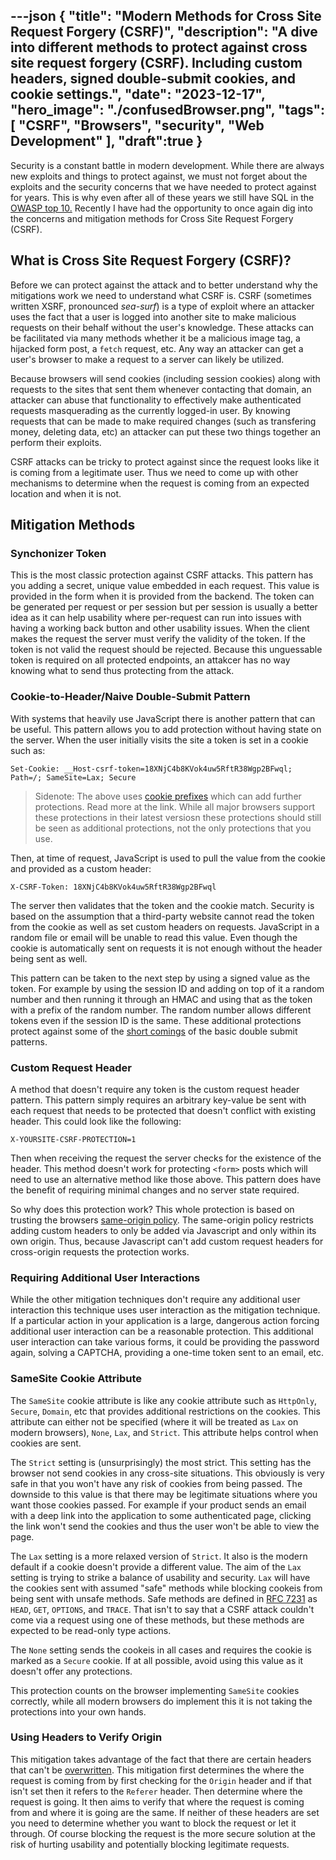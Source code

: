 ---json
{
  "title": "Modern Methods for Cross Site Request Forgery (CSRF)",
  "description": "A dive into different methods to protect against cross site request forgery (CSRF). Including custom headers, signed double-submit cookies, and cookie settings.",
  "date": "2023-12-17",
  "hero_image": "./confusedBrowser.png",
  "tags": [
    "CSRF",
    "Browsers",
    "security",
    "Web Development"
  ],
  "draft":true
}
---

Security is a constant battle in modern development. While there are always new exploits and things to protect against, we must not forget about the exploits and the security concerns that we have needed to protect against for years. This is why even after all of these years we still have SQL in the [OWASP top 10.](https://owasp.org/www-project-top-ten/) Recently I have had the opportunity to once again dig into the concerns and mitigation methods for Cross Site Request Forgery (CSRF).

## What is Cross Site Request Forgery (CSRF)?

Before we can protect against the attack and to better understand why the mitigations work we need to understand what CSRF is. CSRF (sometimes written XSRF, pronounced _sea-surf_) is a type of exploit where an attacker uses the fact that a user is logged into another site to make malicious requests on their behalf without the user's knowledge. These attacks can be facilitated via many methods whether it be a malicious image tag, a hijacked form post, a `fetch` request, etc. Any way an attacker can get a user's browser to make a request to a server can likely be utilized. 

Because browsers will send cookies (including session cookies) along with requests to the sites that sent them whenever contacting that domain, an attacker can abuse that functionality to effectively make authenticated requests masquerading as the currently logged-in user. By knowing requests that can be made to make required changes (such as transfering money, deleting data, etc) an attacker can put these two things together an perform their exploits.

CSRF attacks can be tricky to protect against since the request looks like it is coming from a legitimate user. Thus we need to come up with other mechanisms to determine when the request is coming from an expected location and when it is not. 

## Mitigation Methods

### Synchonizer Token

This is the most classic protection against CSRF attacks. This pattern has you adding a secret, unique value embedded in each request. This value is provided in the form when it is provided from the backend. The token can be generated per request or per session but per session is usually a better idea as it can help usability where per-request can run into issues with having a working back button and other usability issues. When the client makes the request the server must verify the validity of the token. If the token is not valid the request should be rejected. Because this unguessable token is required on all protected endpoints, an attakcer has no way knowing what to send thus protecting from the attack.

### Cookie-to-Header/Naive Double-Submit Pattern

With systems that heavily use JavaScript there is another pattern that can be useful. This pattern allows you to add protection without having state on the server. When the user initially visits the site a token is set in a cookie such as:

```
Set-Cookie: __Host-csrf-token=18XNjC4b8KVok4uw5RftR38Wgp2BFwql; Path=/; SameSite=Lax; Secure
```

> Sidenote: The above uses [cookie prefixes](https://developer.mozilla.org/en-US/docs/Web/HTTP/Headers/Set-Cookie#cookie_prefixes) which can add further protections. Read more at the link. While all major browsers support these protections in their latest versiosn these protections should still be seen as additional protections, not the only protections that you use.

Then, at time of request, JavaScript is used to pull the value from the cookie and provided as a custom header:

```
X-CSRF-Token: 18XNjC4b8KVok4uw5RftR38Wgp2BFwql
```

The server then validates that the token and the cookie match. Security is based on the assumption that a third-party website cannot read the token from the cookie as well as set custom headers on requests. JavaScript in a random file or email will be unable to read this value. Even though the cookie is automatically sent on requests it is not enough without the header being sent as well. 

This pattern can be taken to the next step by using a signed value as the token. For example by using the session ID and adding on top of it a random number and then running it through an HMAC and using that as the token with a prefix of the random number. The random number allows different tokens even if the session ID is the same. These additional protections protect against some of the [short comings](https://owasp.org/www-chapter-london/assets/slides/David_Johansson-Double_Defeat_of_Double-Submit_Cookie.pdf) of the basic double submit patterns.


### Custom Request Header

A method that doesn't require any token is the custom request header pattern. This pattern simply requires an arbitrary key-value be sent with each request that needs to be protected that doesn't conflict with existing header. This could look like the following: 

```
X-YOURSITE-CSRF-PROTECTION=1
```

Then when receiving the request the server checks for the existence of the header. This method doesn't work for protecting `<form>` posts which will need to use an alternative method like those above. This pattern does have the benefit of requiring minimal changes and no server state required. 

So why does this protection work? This whole protection is based on trusting the browsers [same-origin policy](https://en.wikipedia.org/wiki/Same-origin_policy). The same-origin policy restricts adding custom headers to only be added via Javascript and only within its own origin. Thus, because Javascript can't add custom request headers for cross-origin requests the protection works.

### Requiring Additional User Interactions

While the other mitigation techniques don't require any additional user interaction this technique uses user interaction as the mitigation technique. If a particular action in your application is a large, dangerous action forcing additional user interaction can be a reasonable protection. This additional user interaction can take various forms, it could be providing the password again, solving a CAPTCHA, providing a one-time token sent to an email, etc.

### SameSite Cookie Attribute

The `SameSite` cookie attribute is like any cookie attribute such as `HttpOnly`, `Secure`, `Domain`, etc that provides additional restrictions on the cookies. This attribute can either not be specified (where it will be treated as `Lax` on modern browsers), `None`, `Lax`, and `Strict`. This attribute helps control when cookies are sent. 

The `Strict` setting is (unsurprisingly) the most strict. This setting has the browser not send cookies in any cross-site situations. This obviously is very safe in that you won't have any risk of cookies from being passed. The downside to this value is that there may be legitimate situations where you want those cookies passed. For example if your product sends an email with a deep link into the application to some authenticated page, clicking the link won't send the cookies and thus the user won't be able to view the page.

The `Lax` setting is a more relaxed version of `Strict`. It also is the modern default if a cookie doesn't provide a different value. The aim of the `Lax` setting is trying to strike a balance of usability and security. `Lax` will have the cookies sent with assumed "safe" methods while blocking cookeis from being sent with unsafe methods. Safe methods are defined in [RFC 7231](https://datatracker.ietf.org/doc/html/rfc7231#section-4.2.1) as `HEAD`, `GET`, `OPTIONS`, and `TRACE`. That isn't to say that a CSRF attack couldn't come via a request using one of these methods, but these methods are expected to be read-only type actions. 

The `None` setting sends the cookeis in all cases and requires the cookie is marked as a `Secure` cookie. If at all possible, avoid using this value as it doesn't offer any protections. 

This protection counts on the browser implementing `SameSite` cookies correctly, while all modern browsers do implement this it is not taking the protections into your own hands.

### Using Headers to Verify Origin

This mitigation takes advantage of the fact that there are certain headers that can't be [overwritten](https://developer.mozilla.org/en-US/docs/Glossary/Forbidden_header_name). This mitigation first determines the where the request is coming from by first checking for the `Origin` header and if that isn't set then it refers to the `Referer` header. Then determine where the request is going. It then aims to verify that where the request is coming from and where it is going are the same. If neither of these headers are set you need to determine whether you want to block the request or let it through. Of course blocking the request is the more secure solution at the risk of hurting usability and potentially blocking legitimate requests. 
